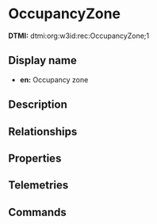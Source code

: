 # OccupancyZone
**DTMI:** dtmi:org:w3id:rec:OccupancyZone;1
## Display name
- **en:** Occupancy zone
## Description
## Relationships
## Properties
## Telemetries
## Commands
